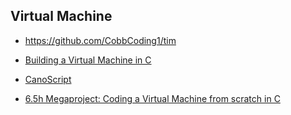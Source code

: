 ## Virtual Machine

* https://github.com/CobbCoding1/tim
* [Building a Virtual Machine in C](https://www.youtube.com/playlist?list=PLRnI_2_ZWhtCxHQ_3zDfW0-RgiWo8ftyj)
* [CanoScript](https://www.youtube.com/playlist?list=PLRnI_2_ZWhtDPfMXetMFtU3i1k37Ka8sx)

* [6.5h Megaproject: Coding a Virtual Machine from scratch in C](https://www.youtube.com/watch?v=vymrj-2YD64)

